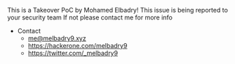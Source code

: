 This is a Takeover PoC by Mohamed Elbadry! This issue is being reported to your security team If not please contact me for more info

- Contact
   * me@melbadry9.xyz
   * https://hackerone.com/melbadry9
   * https://twitter.com/_melbadry9
    
